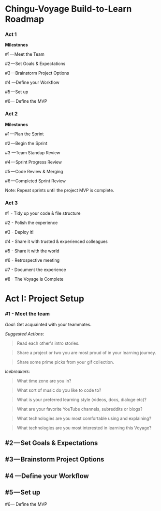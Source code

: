 # Chingu-Voyage Build-to-Learn Roadmap
### Act 1 
**Milestones**

#1 — Meet the Team

#2 — Set Goals & Expectations 

#3 — Brainstorm Project Options

#4 —Define your Workflow

#5 — Set up

#6— Define the MVP 

### Act 2 
**Milestones**

#1 — Plan the Sprint

#2 — Begin the Sprint

#3 —Team Standup Review

#4 — Sprint Progress Review

#5 — Code Review & Merging

#6 — Completed Sprint Review

Note: Repeat sprints until the project MVP is complete. 

### Act 3 

#1 - Tidy up your code & file structure

#2 - Polish the experience

#3 - Deploy it!

#4 - Share it with trusted & experienced colleagues

#5 - Share it with the world

#6 - Retrospective meeting

#7 - Document the experience

#8 - The Voyage is Complete


# Act I: Project Setup
 
### #1 - Meet the team   
 
*Goal*: Get acquainted with your teammates.

*Suggested Actions*: 

> Read each other's intro stories.

> Share a project or two you are most proud of in your learning journey.

> Share some prime picks from your gif collection.

*Icebreakers*:

> What time zone are you in?

> What sort of music do you like to code to? 

> What is your preferred learning style (videos, docs, dialoge etc)?

> What are your favorite YouTube channels, subreddits or blogs?

> What technologies are you most comfortable using and explaining?

> What technologies are you most interested in learning this Voyage?

## #2 — Set Goals & Expectations 

## #3 — Brainstorm Project Options

## #4 —Define your Workflow

## #5 — Set up

#6— Define the MVP  
   